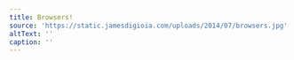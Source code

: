 ```yaml
---
title: Browsers!
source: 'https://static.jamesdigioia.com/uploads/2014/07/browsers.jpg'
altText: ''
caption: ''
---
```


